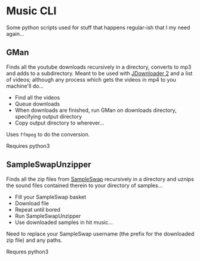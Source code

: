 # Music CLI

Some python scripts used for stuff that happens regular-ish that I my need again... 

## GMan
Finds all the youtube downloads recursively in a directory, converts to mp3 and adds to a subdirectory. Meant to be used with [JDownloader 2](http://jdownloader.org/jdownloader2 "JDownloader 2") and a list of videos; although any process which gets the videos in mp4 to you machine'll do...

* Find all the videos
* Queue downloads
* When downloads are finished, run GMan on downloads directory, specifying output directory
* Copy output directory to wherever...

Uses `ffmpeg` to do the conversion.

Requires python3

## SampleSwapUnzipper
Finds all the zip files from [SampleSwap](https://sampleswap.org/index.php "SampleSwap") recursively in a directory and uznips the sound files contained therein to your directory of samples...

* Fill your SampleSwap basket
* Download file
* Repeat until bored
* Run SampleSwapUnzipper
* Use downloaded samples in hit music...

Need to replace your SampleSwap username (the prefix for the downloaded zip file) and any paths.

Requres python3